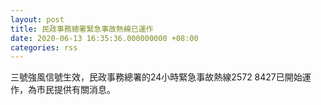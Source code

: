 ```yaml
---
layout: post
title: 民政事務總署緊急事故熱線已運作
date: 2020-06-13 16:35:36.000000000 +08:00
categories: rss
---
```


三號強風信號生效，民政事務總署的24小時緊急事故熱線2572 8427已開始運作，為市民提供有關消息。
